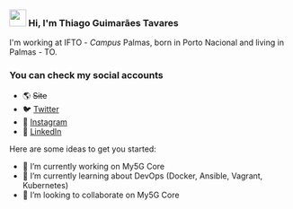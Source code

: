 ### <img src="https://media.giphy.com/media/hvRJCLFzcasrR4ia7z/giphy.gif" width="30px"> Hi, I'm Thiago Guimarães Tavares

I'm working at IFTO - *Campus* Palmas, born in Porto Nacional and living in Palmas - TO.

### You can check my social accounts

- 🌎 ~~Site~~
- 🐦 [Twitter](https://twitter.com/thiagogmta)
- 📸 [Instagram](https://www.instagram.com/thiagogmta/)
- 💼 [LinkedIn](https://www.linkedin.com/in/thiago-guimar%C3%A3es-tavares-753baa87/)

Here are some ideas to get you started:

- 🔭 I’m currently working on My5G Core
- 🌱 I’m currently learning about DevOps (Docker, Ansible, Vagrant, Kubernetes)
- 👯 I’m looking to collaborate on My5G Core


